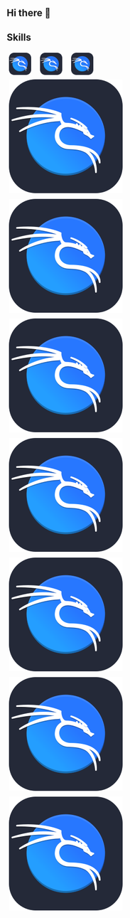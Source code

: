 ## Hi there 👋

<!--
**z4yt0s/z4yt0s** is a ✨ _special_ ✨ repository because its `README.md` (this file) appears on your GitHub profile.

Here are some ideas to get you started:

- 🔭 I’m currently working on ...
- 🌱 I’m currently learning ...
- 👯 I’m looking to collaborate on ...
- 🤔 I’m looking for help with ...
- 💬 Ask me about ...
- 📫 How to reach me: ...
- 😄 Pronouns: ...
- ⚡ Fun fact: ...
-->


## Skills
<div style="display: flex; gap: 10px; align-items: center; width: 50px; height: auto;">
  <img src="./Kali-Dark-Definitive.png" style="width: 80px;display:inline-block; margin:5px;">
  <img src="./Kali-Dark-Definitive.png" style="width: 80px;display:inline-block; margin:5px;">
  <img src="./Kali-Dark-Definitive.png" style="width: 80px;display:inline-block; margin:5px;">
</div>

<img src="./img/kali.png" style="display:inline-block; margin:5px;">
<img src="./img/kali.png" style="display:inline-block; margin:5px;">
<img src="./img/kali.png" style="display:inline-block; margin:5px;">
<img src="./img/kali.png" style="display:inline-block; margin:5px;">
<img src="./img/kali.png" style="display:inline-block; margin:5px;">
<img src="./img/kali.png" style="display:inline-block; margin:5px;">
<img src="./img/kali.png" style="display:inline-block; margin:5px;">
